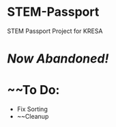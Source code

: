 # STEM-Passport
STEM Passport Project for KRESA

# **_Now Abandoned!_**
# ~~To Do:
- Fix Sorting 
- ~~Cleanup
